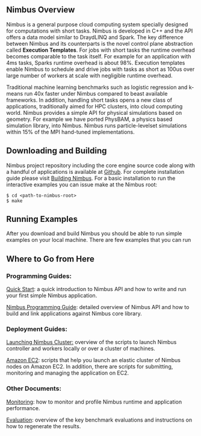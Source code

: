 ## Nimbus Overview

Nimbus is a general purpose cloud computing system specially designed for
computations with short tasks. Nimbus is developed in C++ and the API offers a
data model similar to DraydLINQ and Spark. The key difference between Nimbus
and its counterparts is the novel control plane abstraction called **Execution
Templates**. For jobs with short tasks the runtime overhead becomes comparable
to the task itself. For example for an application with 4ms tasks, Sparks
runtime overhead is about 98%. Execution templates enable Nimbus to schedule
and drive jobs with tasks as short as 100us over large number of workers at
scale with negligible runtime overhead.

Traditional machine learning benchmarks such as logistic regression and k-means
run 40x faster under Nimbus compared to beast available frameworks. In
addition, handling short tasks opens a new class of applications, traditionally
aimed for HPC clusters, into cloud computing world. Nimbus provides a simple
API for physical simulations based on geometry. For example we have ported
PhysBAM, a physics  based simulation library, into Nimbus. Nimbus runs
particle-levelset simulations within 15% of the MPI hand-tuned implementations. 


## Downloading and Building

Nimbus project repository including the core engine source code along with a
handful of applications is available at
[Github](https://github.com/omidm/nimbus).
For complete installation guide please visit [Building Nimbus](building.html).
For a basic installation to run the interactive examples you can issue make at
the Nimbus root:

    $ cd <path-to-nimbus-root>
    $ make


## Running Examples

After you download and build Nimbus you should be able to run simple examples on
your local machine. There are few examples that you can run 


## Where to Go from Here

### Programming Guides:

[Quick Start](quick-start.html): a quick introduction to Nimbus API and how to
write and run your first simple Nimbus application.

[Nimbus Programming Guide](programming-guide.html): detailed overview of Nimbus
API and how to build and link applications against Nimbus core library.


### Deployment Guides:

[Launching Nimbus Cluster:](launching.html) overview of the scripts to launch Nimbus controller
and workers locally or over a cluster of machines. 

[Amazon EC2](ec2.html): scripts that help you launch an elastic cluster of Nimbus nodes
on Amazon EC2. In addition, there are scripts for submitting, monitoring and
managing the application on EC2. 


### Other Documents:

[Monitoring](monitoring.html): how to monitor and profile Nimbus runtime and
application performance.


[Evaluation](evaluation.html): overview of the key benchmark evaluations and
instructions on how to regenerate the results.
